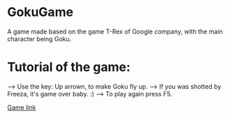 # GokuGame
 A game made based on the game T-Rex of Google company, with the main character being Goku. 
 
 # Tutorial of the game:
 
 --> Use the key: Up arrown, to make Goku fly up.
 --> If you was shotted by Freeza, it's game over baby. :)
 --> To play again press F5.

[Game link](https://gokugame--vinicius-marcosmartins.repl.co/)
